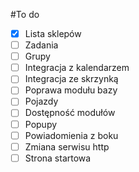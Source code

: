 #To do

- [x] Lista sklepów
- [ ] Zadania 
- [ ] Grupy
- [ ] Integracja z kalendarzem
- [ ] Integracja ze skrzynką
- [ ] Poprawa modułu bazy
- [ ] Pojazdy
- [ ] Dostępność modułów
- [ ] Popupy
- [ ] Powiadomienia z boku
- [ ] Zmiana serwisu http
- [ ] Strona startowa
